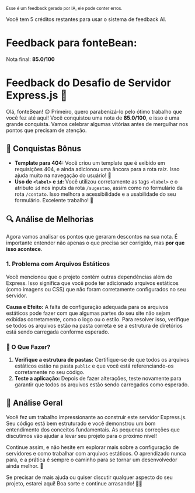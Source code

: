 <sup>Esse é um feedback gerado por IA, ele pode conter erros.</sup>

Você tem 5 créditos restantes para usar o sistema de feedback AI.

# Feedback para fonteBean:

Nota final: **85.0/100**

# Feedback do Desafio de Servidor Express.js 🚀

Olá, fonteBean! 😊 Primeiro, quero parabenizá-lo pelo ótimo trabalho que você fez até aqui! Você conquistou uma nota de **85.0/100**, e isso é uma grande conquista. Vamos celebrar algumas vitórias antes de mergulhar nos pontos que precisam de atenção.

## 🎉 Conquistas Bônus
- **Template para 404:** Você criou um template que é exibido em requisições 404, e ainda adicionou uma âncora para a rota raiz. Isso ajuda muito na navegação do usuário! 👏
- **Uso de `<label>` e `id`:** Você utilizou corretamente as tags `<label>` e o atributo `id` nos inputs da rota `/sugestao`, assim como no formulário da rota `/contato`. Isso melhora a acessibilidade e a usabilidade do seu formulário. Excelente trabalho! 🌟

## 🔍 Análise de Melhorias
Agora vamos analisar os pontos que geraram descontos na sua nota. É importante entender não apenas o que precisa ser corrigido, mas **por que isso acontece**.

### 1. Problema com Arquivos Estáticos
Você mencionou que o projeto contém outras dependências além do Express. Isso significa que você pode ter adicionado arquivos estáticos (como imagens ou CSS) que não foram corretamente configurados no seu servidor. 

**Causa e Efeito:** A falta de configuração adequada para os arquivos estáticos pode fazer com que algumas partes do seu site não sejam exibidas corretamente, como o logo ou o estilo. Para resolver isso, verifique se todos os arquivos estão na pasta correta e se a estrutura de diretórios está sendo carregada conforme esperado. 

### 🎯 O Que Fazer?
1. **Verifique a estrutura de pastas:** Certifique-se de que todos os arquivos estáticos estão na pasta `public` e que você está referenciando-os corretamente no seu código.
2. **Teste a aplicação:** Depois de fazer alterações, teste novamente para garantir que todos os arquivos estão sendo carregados como esperado.

## 🌈 Análise Geral
Você fez um trabalho impressionante ao construir este servidor Express.js. Seu código está bem estruturado e você demonstrou um bom entendimento dos conceitos fundamentais. As pequenas correções que discutimos vão ajudar a levar seu projeto para o próximo nível! 

Continue assim, e não hesite em explorar mais sobre a configuração de servidores e como trabalhar com arquivos estáticos. O aprendizado nunca para, e a prática é sempre o caminho para se tornar um desenvolvedor ainda melhor. 🚀

Se precisar de mais ajuda ou quiser discutir qualquer aspecto do seu projeto, estarei aqui! Boa sorte e continue arrasando! 💪✨